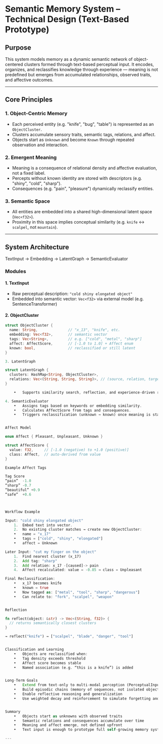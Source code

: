 # Semantic Memory System – Technical Design (Text-Based Prototype)

## Purpose

This system models memory as a dynamic semantic network of object-centered clusters formed through text-based perceptual input. It encodes, organizes, and reclassifies knowledge through experience — meaning is not predefined but emerges from accumulated relationships, observed traits, and affective outcomes.

---

## Core Principles

### 1. Object-Centric Memory
- Each perceived entity (e.g. "knife", "bug", "table") is represented as an `ObjectCluster`.
- Clusters accumulate sensory traits, semantic tags, relations, and affect.
- Objects start as `Unknown` and become `Known` through repeated observation and interaction.

### 2. Emergent Meaning
- Meaning is a consequence of relational density and affective evaluation, not a fixed label.
- Percepts without known identity are stored with descriptors (e.g. "shiny", "cold", "sharp").
- Consequences (e.g. "pain", "pleasure") dynamically reclassify entities.

### 3. Semantic Space
- All entities are embedded into a shared high-dimensional latent space (`Vec<f32>`).
- Proximity in this space implies conceptual similarity (e.g. `knife` ↔ `scalpel`, not `mountain`).

---

## System Architecture

TextInput → Embedding → LatentGraph → SemanticEvaluator

### Modules

#### 1. TextInput
- Raw perceptual description: `"cold shiny elongated object"`
- Embedded into semantic vector: `Vec<f32>` via external model (e.g. SentenceTransformer)

#### 2. ObjectCluster
```rust
struct ObjectCluster {
  name: String,              // "x_13", "knife", etc.
  embedding: Vec<f32>,       // semantic vector
  tags: Vec<String>,         // e.g. ["cold", "metal", "sharp"]
  affect: AffectScore,       // [-1.0 to 1.0] + Affect enum
  known: bool,               // reclassified or still latent
}

3. LatentGraph

struct LatentGraph {
  clusters: HashMap<String, ObjectCluster>,
  relations: Vec<(String, String, String)>, // (source, relation, target)
}

	•	Supports similarity search, reflection, and experience-driven relation building.

4. SemanticEvaluator
	•	Assigns tags based on keywords or embedding similarity.
	•	Calculates AffectScore from tags and consequences.
	•	Triggers reclassification (unknown → known) once meaning is stable.


Affect Model

enum Affect { Pleasant, Unpleasant, Unknown }

struct AffectScore {
  value: f32,     // [-1.0 (negative) to +1.0 (positive)]
  class: Affect,  // auto-derived from value
}

Example Affect Tags

Tag	Score
“pain”	-1.0
“sharp”	-0.7
“beautiful”	+0.9
“safe”	+0.6



Workflow Example

Input: "cold shiny elongated object"
	1.	Embed text into vector.
	2.	No existing cluster matches → create new ObjectCluster:
	•	name = "x_17"
	•	tags = ["cold", "shiny", "elongated"]
	•	affect = Unknown

Later Input: "cut my finger on the object"
	1.	Find nearest cluster (x_17)
	2.	Add tag: "sharp"
	3.	Add relation: x_17 -[caused]-> pain
	4.	Affect recalculated: value = -0.85 → class = Unpleasant

Final Reclassification:
	•	x_17 becomes knife
	•	known = true
	•	Now tagged as: ["metal", "tool", "sharp", "dangerous"]
	•	Can relate to: "fork", "scalpel", "weapon"


Reflection

fn reflect(object: &str) -> Vec<(String, f32)> {
  // returns semantically closest clusters
}

→ reflect("knife") → ["scalpel", "blade", "danger", "tool"]


Classification and Learning
	•	Objects are reclassified when:
	•	Tag density exceeds threshold
	•	Affect score becomes stable
	•	Named association (e.g. “this is a knife”) is added


Long-Term Goals
	•	Extend from text-only to multi-modal perception (PerceptualInput)
	•	Build episodic chains (memory of sequences, not isolated objects)
	•	Enable reflective reasoning and generalization
	•	Use weighted decay and reinforcement to simulate forgetting and attention


Summary
	•	Objects start as unknowns with observed traits
	•	Semantic relations and consequences accumulate over time
	•	Meaning and affect emerge, not defined upfront
	•	Text input is enough to prototype full self-growing memory system

---

